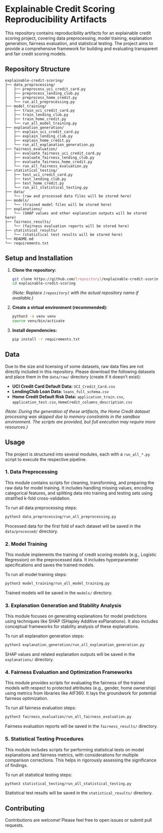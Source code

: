 # Explainable Credit Scoring Reproducibility Artifacts

This repository contains reproducibility artifacts for an explainable credit scoring project, covering data preprocessing, model training, explanation generation, fairness evaluation, and statistical testing. The project aims to provide a comprehensive framework for building and evaluating transparent and fair credit scoring models.

## Repository Structure

```
explainable-credit-scoring/
├── data_preprocessing/
│   ├── preprocess_uci_credit_card.py
│   ├── preprocess_lending_club.py
│   ├── preprocess_home_credit.py
│   └── run_all_preprocessing.py
├── model_training/
│   ├── train_uci_credit_card.py
│   ├── train_lending_club.py
│   ├── train_home_credit.py
│   └── run_all_model_training.py
├── explanation_generation/
│   ├── explain_uci_credit_card.py
│   ├── explain_lending_club.py
│   ├── explain_home_credit.py
│   └── run_all_explanation_generation.py
├── fairness_evaluation/
│   ├── evaluate_fairness_uci_credit_card.py
│   ├── evaluate_fairness_lending_club.py
│   ├── evaluate_fairness_home_credit.py
│   └── run_all_fairness_evaluation.py
├── statistical_testing/
│   ├── test_uci_credit_card.py
│   ├── test_lending_club.py
│   ├── test_home_credit.py
│   └── run_all_statistical_testing.py
├── data/
│   └── (raw and processed data files will be stored here)
├── models/
│   └── (trained model files will be stored here)
├── explanations/
│   └── (SHAP values and other explanation outputs will be stored here)
├── fairness_results/
│   └── (fairness evaluation reports will be stored here)
├── statistical_results/
│   └── (statistical test results will be stored here)
└── README.md
└── requirements.txt
```

## Setup and Installation

1.  **Clone the repository:**
    ```bash
    git clone https://github.com/[repository]/explainable-credit-scoring.git
    cd explainable-credit-scoring
    ```
    *(Note: Replace `[repository]` with the actual repository name if available.)*

2.  **Create a virtual environment (recommended):**
    ```bash
    python3 -m venv venv
    source venv/bin/activate
    ```

3.  **Install dependencies:**
    ```bash
    pip install -r requirements.txt
    ```

## Data

Due to the size and licensing of some datasets, raw data files are not directly included in this repository. Please download the following datasets and place them in the `data/raw/` directory (create if it doesn't exist):

*   **UCI Credit Card Default Data:** `UCI_Credit_Card.csv`
*   **LendingClub Loan Data:** `loans_full_schema.csv`
*   **Home Credit Default Risk Data:** `application_train.csv`, `application_test.csv`, `HomeCredit_columns_description.csv`

*(Note: During the generation of these artifacts, the Home Credit dataset processing was skipped due to memory constraints in the sandbox environment. The scripts are provided, but full execution may require more resources.)*

## Usage

The project is structured into several modules, each with a `run_all_*.py` script to execute the respective pipeline.

### 1. Data Preprocessing

This module contains scripts for cleaning, transforming, and preparing the raw data for model training. It includes handling missing values, encoding categorical features, and splitting data into training and testing sets using stratified k-fold cross-validation.

To run all data preprocessing steps:
```bash
python3 data_preprocessing/run_all_preprocessing.py
```

Processed data for the first fold of each dataset will be saved in the `data/processed/` directory.

### 2. Model Training

This module implements the training of credit scoring models (e.g., Logistic Regression) on the preprocessed data. It includes hyperparameter specifications and saves the trained models.

To run all model training steps:
```bash
python3 model_training/run_all_model_training.py
```

Trained models will be saved in the `models/` directory.

### 3. Explanation Generation and Stability Analysis

This module focuses on generating explanations for model predictions using techniques like SHAP (SHapley Additive exPlanations). It also includes conceptual frameworks for stability analysis of these explanations.

To run all explanation generation steps:
```bash
python3 explanation_generation/run_all_explanation_generation.py
```

SHAP values and related explanation outputs will be saved in the `explanations/` directory.

### 4. Fairness Evaluation and Optimization Frameworks

This module provides scripts for evaluating the fairness of the trained models with respect to protected attributes (e.g., gender, home ownership) using metrics from libraries like AIF360. It lays the groundwork for potential fairness optimization.

To run all fairness evaluation steps:
```bash
python3 fairness_evaluation/run_all_fairness_evaluation.py
```

Fairness evaluation reports will be saved in the `fairness_results/` directory.

### 5. Statistical Testing Procedures

This module includes scripts for performing statistical tests on model explanations and fairness metrics, with considerations for multiple comparison corrections. This helps in rigorously assessing the significance of findings.

To run all statistical testing steps:
```bash
python3 statistical_testing/run_all_statistical_testing.py
```

Statistical test results will be saved in the `statistical_results/` directory.

## Contributing

Contributions are welcome! Please feel free to open issues or submit pull requests.
